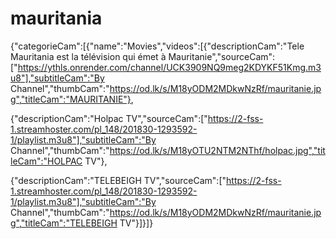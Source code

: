 # mauritania
{"categorieCam":[{"name":"Movies","videos":[{"descriptionCam":"Tele Mauritania est la télévision qui émet à Mauritanie","sourceCam":["https://ythls.onrender.com/channel/UCK3909NQ9meg2KDYKF51Kmg.m3u8"],"subtitleCam":"By Channel","thumbCam":"https://od.lk/s/M18yODM2MDkwNzRf/mauritanie.jpg","titleCam":"MAURITANIE"},

{"descriptionCam":"Holpac TV","sourceCam":["https://2-fss-1.streamhoster.com/pl_148/201830-1293592-1/playlist.m3u8"],"subtitleCam":"By Channel","thumbCam":"https://od.lk/s/M18yOTU2NTM2NThf/holpac.jpg","titleCam":"HOLPAC TV"},

{"descriptionCam":"TELEBEIGH TV","sourceCam":["https://2-fss-1.streamhoster.com/pl_148/201830-1293592-1/playlist.m3u8"],"subtitleCam":"By Channel","thumbCam":"https://od.lk/s/M18yODM2MDkwNzRf/mauritanie.jpg","titleCam":"TELEBEIGH TV"}]}]}
